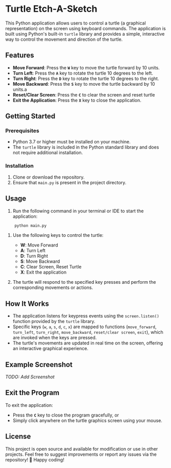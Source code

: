 # Turtle Etch-A-Sketch

This Python application allows users to control a turtle (a graphical representation) on the screen using keyboard commands. The application is built using Python's built-in `turtle` library and provides a simple, interactive way to control the movement and direction of the turtle.
## Features
- **Move Forward**: Press the **`W`** key to move the turtle forward by 10 units.
- **Turn Left**: Press the **`A`** key to rotate the turtle 10 degrees to the left.
- **Turn Right**: Press the **`D`** key to rotate the turtle 10 degrees to the right.
- **Move Backward**: Press the **`S`** key to move the turtle backward by 10 units.a
- **Reset/Clear Screen**: Press the **`C`** to clear the screen and reset turtle
- **Exit the Application**: Press the **`X`** key to close the application.

## Getting Started
### Prerequisites
- Python 3.7 or higher must be installed on your machine.
- The `turtle` library is included in the Python standard library and does not require additional installation.

### Installation
1. Clone or download the repository.
2. Ensure that `main.py` is present in the project directory.

## Usage
1. Run the following command in your terminal or IDE to start the application:
``` bash
    python main.py
```
1. Use the following keys to control the turtle:
    - **W**: Move Forward
    - **A**: Turn Left
    - **D**: Turn Right
    - **S**: Move Backward
    - **C**: Clear Screen, Reset Turtle
    - **X**: Exit the application

2. The turtle will respond to the specified key presses and perform the corresponding movements or actions.

## How It Works
- The application listens for keypress events using the `screen.listen()` function provided by the `turtle` library.
- Specific keys (`w`, `a`, `s`, `d`, `c`, `x`) are mapped to functions (`move_forward`, `turn_left`, `turn_right`, `move_backward`, `reset/clear screen`, `exit`), which are invoked when the keys are pressed.
- The turtle's movements are updated in real time on the screen, offering an interactive graphical experience.

## Example Screenshot
_TODO: Add Screenshot_
## Exit the Program
To exit the application:
- Press the **`C`** key to close the program gracefully, or
- Simply click anywhere on the turtle graphics screen using your mouse.

## License
This project is open source and available for modification or use in other projects.
Feel free to suggest improvements or report any issues via the repository! 🚀 Happy coding!


